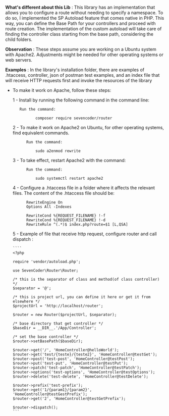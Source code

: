 **What's different about this Lib** :
This library has an implementation that allows you to configure a route without needing to specify a namespace. 
To do so, I implemented the SP Autoload feature that comes native in PHP. This way, you can define the Base Path 
for your controllers and proceed with route creation. The implementation of the custom autoload will take care of 
finding the controller class starting from the base path, considering the child folders.

**Observation** : These steps assume you are working on a Ubuntu system with Apache2. Adjustments might 
be needed for other operating systems or web servers.

**Examples** : In the library's installation folder, there are examples of .htaccess, controller, 
json of postman test examples, and an index file that will receive HTTP requests first and invoke 
the resources of the library
   

- To make it work on Apache, follow these steps:

    1 - Install by running the following command in the command line:
        
         Run the command:
                
                composer require sevencoder/router
        
    2 - To make it work on Apache2 on Ubuntu, for other operating systems, find equivalent commands.
            
            Run the command:
                
                sudo a2enmod rewrite

    3 - To take effect, restart Apache2 with the command:

            Run the command:
            
                sudo systemctl restart apache2
                
    4 - Configure a .htaccess file in a folder where it affects the relevant files. The content of the 
    .htaccess file should be:
    
            RewriteEngine On
            Options All -Indexes
            
            RewriteCond %{REQUEST_FILENAME} !-f
            RewriteCond %{REQUEST_FILENAME} !-d
            RewriteRule ^(.*)$ index.php?route=$1 [L,QSA] 
            
    5 - Example of file that receive http request, configure router and call dispatch :
    
      ````
      <?php
      
      require 'vendor/autoload.php';
      
      use SevenCoder\Router\Router;
      
      /* this is the separator of class and method(of class controller) */
      $separator = '@';
      
      /* this is project url, you can define it here or get it from elsewhere */
      $projectUrl = 'http://localhost/router';
      
      $router = new Router($projectUrl, $separator);
      
      /* base directory that get controller */
      $baseDir = __DIR__.'/App/Controller';
      
      /* set the base controller */
      $router->setBasePath($baseDir);
      
      $router->get('/', 'HomeController@helloWorld');
      $router->get('test/{teste}/{teste2}', 'HomeController@testGet');
      $router->post('test-post', 'HomeController@testPost');
      $router->put('test-put', 'HomeController@testPut');
      $router->patch('test-patch', 'HomeController@testPatch');
      $router->options('test-options', 'HomeController@testOptions');
      $router->delete('test-delete', 'HomeController@testDelete');
      
      $router->prefix('test-prefix');
      $router->get('1/{param1}/{param2}', 'HomeController@testGestPrefix');
      $router->get('2', 'HomeController@testGetPrefix');
      
      $router->dispatch();
      ```
